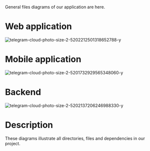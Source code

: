 General files diagrams of our application are here.
# Web application 
![telegram-cloud-photo-size-2-5202212501318652788-y](https://github.com/fpmi-hci-2023/project13b-web-6y6jlu/assets/75728340/69fb93bb-1dfa-46fa-8d08-198eb1ded07e)
# Mobile application
![telegram-cloud-photo-size-2-5201732929565348060-y](https://github.com/fpmi-hci-2023/project13b-6y6jlu/assets/75728340/a2513b80-ae10-451b-933b-a4a9adad1b00)

# Backend
![telegram-cloud-photo-size-2-5202137206246988330-y](https://github.com/fpmi-hci-2023/project13b-6y6jlu/assets/75728340/345723f9-cf77-4c9e-9dcc-648c77a2bb40)

# Description
These diagrams illustrate all directories, files and dependencies in our project.